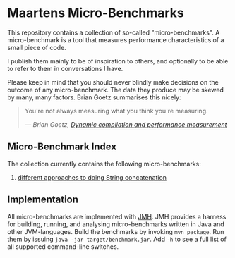 # Maartens Micro-Benchmarks

This repository contains a collection of so-called "micro-benchmarks".
A micro-benchmark is a tool that measures performance characteristics of a small piece of code.

I publish them mainly to be of inspiration to others, and optionally to be able to refer to them in conversations I have.

Please keep in mind that you should never blindly make decisions on the outcome of any micro-benchmark.
The data they produce may be skewed by many, many factors.
Brian Goetz summarises this nicely:

> You're not always measuring what you think you're measuring. 
>
> &mdash; <cite>Brian Goetz, [Dynamic compilation and performance measurement][1]</cite>

## Micro-Benchmark Index

The collection currently contains the following micro-benchmarks:

1. [different approaches to doing String concatenation][2]

## Implementation

All micro-benchmarks are implemented with [JMH][3].
JMH provides a harness for building, running, and analysing micro-benchmarks written in Java and other JVM-languages.
Build the benchmarks by invoking `mvn package`.
Run them by issuing `java -jar target/benchmark.jar`.
Add `-h` to see a full list of all supported command-line switches.


[1]: [https://www.ibm.com/developerworks/java/library/j-jtp12214/]
[2]: [src/main/java/it/mulders/junk/StringFormatting.java]
[3]: [https://openjdk.java.net/projects/code-tools/jmh/]